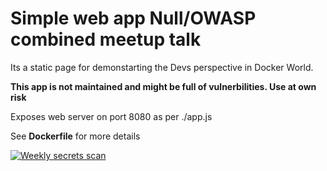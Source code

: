 # Simple web app Null/OWASP combined meetup talk
Its a static page for demonstarting the Devs perspective in Docker World.

**This app is not maintained and might be full of vulnerbilities. Use at own risk**

Exposes web server on port 8080 as per ./app.js

See **Dockerfile** for more details

[![Weekly secrets scan](https://github.com/invideoio/iv-admin-web/actions/workflows/weekly-secret-scan.yml/badge.svg)](https://github.com/invideoio/iv-admin-web/actions/workflows/weekly-secret-scan.yml)
